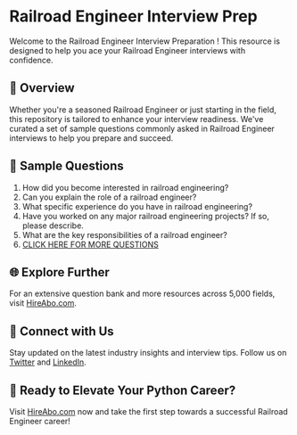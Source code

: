 # Railroad Engineer Interview Prep

Welcome to the Railroad Engineer Interview Preparation ! This resource is designed to help you ace your Railroad Engineer interviews with confidence.

## 🚀 Overview

Whether you're a seasoned Railroad Engineer or just starting in the field, this repository is tailored to enhance your interview readiness. We've curated a set of sample questions commonly asked in Railroad Engineer interviews to help you prepare and succeed.

## 📝 Sample Questions

1. How did you become interested in railroad engineering?
2. Can you explain the role of a railroad engineer?
3. What specific experience do you have in railroad engineering?
4. Have you worked on any major railroad engineering projects? If so, please describe.
5. What are the key responsibilities of a railroad engineer?
6. [CLICK HERE FOR MORE QUESTIONS](https://hireabo.com/job/3_0_22/Railroad%20Engineer)

## 🌐 Explore Further

For an extensive question bank and more resources across 5,000 fields, visit [HireAbo.com](https://www.hireabo.com).

## 📱 Connect with Us

Stay updated on the latest industry insights and interview tips. Follow us on [Twitter](https://twitter.com/hireabo) and [LinkedIn](https://www.linkedin.com/in/hire-abo-3609972a8/).

## 🚀 Ready to Elevate Your Python Career?

Visit [HireAbo.com](https://www.hireabo.com) now and take the first step towards a successful Railroad Engineer career!